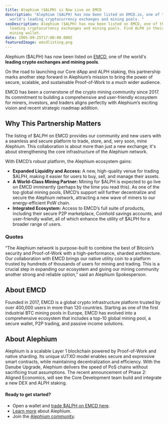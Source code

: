 ```yaml
---
title: Alephium ($ALPH) is Now Live on EMCD
description: "Alephium ($ALPH) has now been listed on EMCD.io, one of the
  world's leading cryptocurrency exchanges and mining pools. "
seoDescription: Alephium ($ALPH) has now been listed on EMCD, one of the world's
  leading cryptocurrency exchanges and mining pools. Find ALPH in their mobile
  mining wallet.
date: 1905-09-25T17:00:00.000Z
featuredImage: emcdlisting.png
---
```

Alephium ($ALPH) has now been listed on [EMCD](http://www.emcd.io), one of the world's **leading crypto exchanges and mining pools**. 

On the road to launching our Core dApp and ALPH staking, this partnership marks another step forward in Alephium’s mission to bring the power of secure, scalable, and sustainable Proof-of-Work to a much wider audience.

EMCD has been a cornerstone of the crypto mining community since 2017. Its commitment to building a comprehensive and user-friendly ecosystem for miners, investors, and traders aligns perfectly with Alephium’s exciting vision and recent strategic roadmap addition.

## Why This Partnership Matters

The listing of $ALPH on EMCD provides our community and new users with a seamless and secure platform to trade, store, and, very soon, mine Alephium. This collaboration is about more than just a new exchange; it's about strengthening the core infrastructure of the Alephium network.

With EMCD’s robust platform, the Alephium ecosystem gains:

* **Expanded Liquidity and Access:** A new, high-quality venue for trading $ALPH, making it easier for users to buy, sell, and manage their assets.
* **A World-Class Mining Partner:** Mining for $ALPH is expected to go live on EMCD imminently (perhaps by the time you read this). As one of the top global mining pools, EMCD’s support will further decentralize and secure the Alephium network, attracting a new wave of miners to our energy-efficient PoW chain.
* **Integrated Ecosystem:** Access to EMCD’s full suite of products, including their secure P2P marketplace, Coinhold savings accounts, and user-friendly wallet, all of which enhance the utility of $ALPH for a broader range of users.

### Quotes

“The Alephium network is purpose-built to combine the best of Bitcoin’s security and Proof-of-Work with a high-performance, sharded architecture. Our collaboration with EMCD brings our native utility coin to a platform trusted by hundreds of thousands of users for mining and trading. This is a crucial step in expanding our ecosystem and giving our mining community another strong and reliable option,” said an Alephium Spokesperson.

## About EMCD

Founded in 2017, EMCD is a global crypto infrastructure platform trusted by over 400,000 users in more than 120 countries. Starting as one of the first industrial BTC mining pools in Europe, EMCD has evolved into a comprehensive ecosystem that includes a top-10 global mining pool, a secure wallet, P2P trading, and passive income solutions.

## About Alephium

Alephium is a scalable Layer 1 blockchain powered by Proof-of-Work and native sharding. Its unique sUTXO model enables secure and expressive smart contracts, while maintaining decentralization and efficiency. With the Danube Upgrade, Alephium delivers the speed of PoS chains without sacrificing trust assumptions. The recent announcement of Phase 2: Aligned Economics, will see the Core Development team build and integrate a new DEX and ALPH staking. 

#### Ready to get started?

* Open a wallet and [trade $ALPH on EMCD here](https://emcd.onelink.me/FCtc/alph).
* [Learn more](http://www.alephium.org) about Alephium.
* Join the [Alephium community](https://linktree.com/alephium).
